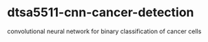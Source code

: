 # dtsa5511-cnn-cancer-detection
convolutional neural network for binary classification of cancer cells
